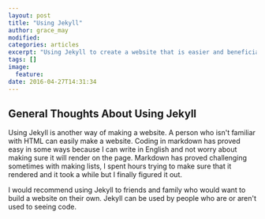 ```yaml
---
layout: post
title: "Using Jekyll"
author: grace_may
modified:
categories: articles
excerpt: "Using Jekyll to create a website that is easier and beneficial"
tags: []
image:
  feature:
date: 2016-04-27T14:31:34
---
```


## General Thoughts About Using Jekyll
Using Jekyll is another way of making a website. A person who isn't familiar with HTML can easily make a website.
Coding in markdown has proved easy in some ways because I can write in English and not worry about making sure it will render on the page.
Markdown has proved challenging sometimes with making lists, I spent hours trying to make sure that it rendered and it took a while but I finally figured it out.

I would recommend using Jekyll to friends and family who would want to build a website on their own. Jekyll can be used by people who are or aren't used to seeing code.